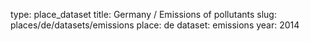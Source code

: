 type: place_dataset
title: Germany / Emissions of pollutants
slug: places/de/datasets/emissions
place: de
dataset: emissions
year: 2014
